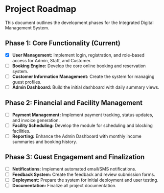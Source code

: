 # Project Roadmap

This document outlines the development phases for the Integrated Digital Management System.

## Phase 1: Core Functionality (Current)

- [x] **User Management:** Implement login, registration, and role-based access for Admin, Staff, and Customer.
- [ ] **Booking Engine:** Develop the core online booking and reservation system.
- [ ] **Customer Information Management:** Create the system for managing guest profiles.
- [ ] **Admin Dashboard:** Build the initial dashboard with daily summary views.

## Phase 2: Financial and Facility Management

- [ ] **Payment Management:** Implement payment tracking, status updates, and invoice generation.
- [ ] **Facility Scheduling:** Develop the module for scheduling and blocking facilities.
- [ ] **Reporting:** Enhance the Admin Dashboard with monthly income summaries and booking history.

## Phase 3: Guest Engagement and Finalization

- [ ] **Notifications:** Implement automated email/SMS notifications.
- [ ] **Feedback System:** Create the feedback and review submission forms.
- [ ] **Deployment:** Prepare the system for initial deployment and user testing.
- [ ] **Documentation:** Finalize all project documentation.
